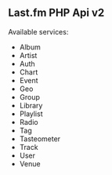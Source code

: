 Last.fm PHP Api v2
------------------

Available services:
- Album
- Artist
- Auth
- Chart
- Event
- Geo
- Group
- Library
- Playlist
- Radio
- Tag
- Tasteometer
- Track
- User
- Venue
